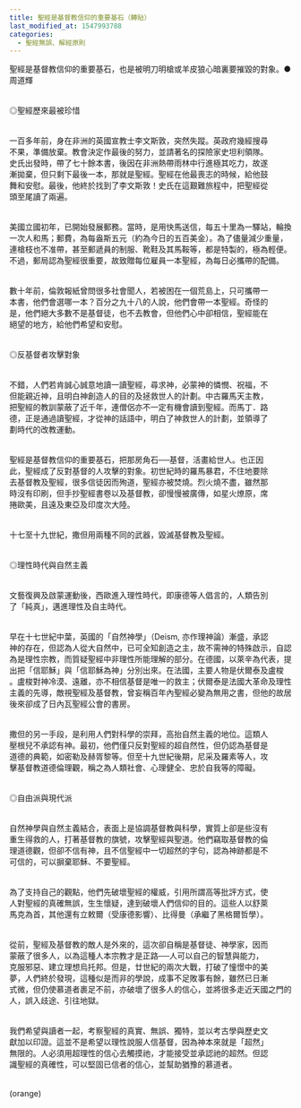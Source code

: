 ```yaml
---
title: 聖經是基督教信仰的重要基石（轉貼）
last_modified_at: 1547993788
categories:
  - 聖經無誤、解經原則
---
```


聖經是基督教信仰的重要基石，也是被明刀明槍或羊皮狼心暗裏要摧毀的對象。<!--more-->●周道輝<br><br><br>◎聖經歷來最被珍惜<br><br><br>一百多年前，身在非洲的英國宣教士李文斯敦，突然失蹤。英政府幾經搜尋<br>不果，準備放棄。教會決定作最後的努力，並請著名的探險家史坦利領隊。<br>史氏出發時，帶了七十餘本書，後因在非洲熱帶雨林中行進極其吃力，故遂<br>漸拋棄，但只剩下最後一本，那就是聖經。聖經在他最喪志的時候，給他鼓<br>舞和安慰。最後，他終於找到了李文斯敦！史氏在這艱難旅程中，把聖經從<br>頭至尾讀了兩遍。<br><br><br>美國立國初年，已開始發展郵務。當時，是用快馬送信，每五十里為一驛站，輪換一次人和馬；郵費，為每盎斯五元（約為今日的五百美金）。為了儘量減少重量，連槍枝也不准帶，甚至郵遞員的制服、靴鞋及其馬鞍等，都是特製的，極為輕便。不過，郵局認為聖經很重要，故致贈每位雇員一本聖經，為每日必攜帶的配備。<br><br><br>數十年前，倫敦報紙曾問很多社會聞人，若被困在一個荒島上，只可攜帶一<br>本書，他們會選哪一本？百分之九十八的人說，他們會帶一本聖經。奇怪的<br>是，他們絕大多數不是基督徒，也不去教會，但他們心中卻相信，聖經能在<br>絕望的地方，給他們希望和安慰。<br><br><br>◎反基督者攻擊對象<br><br><br>不錯，人們若肯誠心誠意地讀一讀聖經，尋求神，必蒙神的憐憫、祝福，不<br>但能親近神，且明白神創造人的目的及拯救世人的計劃。中古羅馬天主教，<br>把聖經的教訓蒙蔽了近千年，連僧侶亦不一定有機會讀到聖經。而馬丁．路<br>德，正是通過讀聖經，才從神的話語中，明白了神救世人的計劃，並領導了<br>劃時代的改教運動。<br><br><br>聖經是基督教信仰的重要基石，把那房角石──基督，活畫給世人。也正因<br>此，聖經成了反對基督的人攻擊的對象。初世紀時的羅馬暴君，不住地要除<br>去基督教及聖經，很多信徒因而殉道，聖經亦被焚燒。烈火燒不盡，雖然那<br>時沒有印刷，但手抄聖經書卷以及基督教，卻慢慢被廣傳，如星火燎原，席<br>捲歐美，且遠及東亞及印度次大陸。<br><br><br>十七至十九世紀，撒但用兩種不同的武器，毀滅基督教及聖經。<br><br><br>◎理性時代與自然主義<br><br><br>文藝復興及啟蒙運動後，西歐進入理性時代，即康德等人倡言的，人類告別<br>了「純真」，邁進理性及自主時代。<br><br><br>早在十七世紀中葉，英國的「自然神學」（Deism, 亦作理神論）漸盛，承認<br>神的存在，但認為人從大自然中，已可全知創造之主，故不需神的特殊啟示，自認為是理性宗教，而質疑聖經中非理性所能理解的部分。在德國，以萊辛為代表，提出把「信耶穌」與「信耶穌為神」分別出來。在法國，主要人物是伏爾泰及盧梭 。盧梭對神冷漠、遠離，亦不相信基督是唯一的救主；伏爾泰是法國大革命及理性主義的先導，敵視聖經及基督教，曾妄稱百年內聖經必變為無用之書，但他的故居後來卻成了日內瓦聖經公會的書房。<br><br><br>撒但的另一手段，是利用人們對科學的崇拜，高抬自然主義的地位。這類人<br>壓根兒不承認有神。最初，他們僅只反對聖經的超自然性，但仍認為基督是<br>道德的典範，如密勒及赫胥黎等。但至十九世紀後期，尼采及羅素等人，攻<br>擊基督教道德倫理觀，稱之為人類社會、心理健全、忠於自我等的障礙。<br><br><br>◎自由派與現代派<br><br><br>自然神學與自然主義結合，表面上是協調基督教與科學，實質上卻是些沒有<br>重生得救的人，打著基督教的旗號，攻擊聖經與聖道。他們竊取基督教的倫<br>理道德觀，但卻不信有神，且不信聖經中一切超然的字句，認為神跡都是不<br>可信的，可以摒棄耶穌、不要聖經。<br><br><br>為了支持自己的觀點，他們先破壞聖經的權威，引用所謂高等批評方式，使<br>人對聖經的真確無誤，生生懷疑，達到破壞人們信仰的目的。這些人以舒萊<br>馬克為首，其他還有立敕爾（受康德影響）、比得曼（承繼了黑格爾哲學）。<br><br><br>從前，聖經及基督教的敵人是外來的，這次卻自稱是基督徒、神學家，因而<br>蒙蔽了很多人，以為這種人本宗教才是正路──人可以自己的智慧與能力，<br>克服邪惡、建立理想烏托邦。但是，廿世紀的兩次大戰，打破了憧憬中的美<br>夢，人們終於發現，這種似是而非的學說，成事不足敗事有餘，雖然已日漸<br>式微，但仍使慕道者裹足不前，亦破壞了很多人的信心，並將很多走近天國之門的人，誤入歧途、引往地獄。<br><br><br>我們希望與讀者一起，考察聖經的真實、無誤、獨特，並以考古學與歷史文<br>獻加以印證。這並不是希望以理性說服人信基督，因為神本來就是「超然」<br>無限的。人必須用超理性的信心去觸摸祂，才能接受並承認祂的超然。但認<br>識聖經的真確性，可以堅固已信者的信心，並幫助猶豫的慕道者。<br><br><br>(orange)<br>
